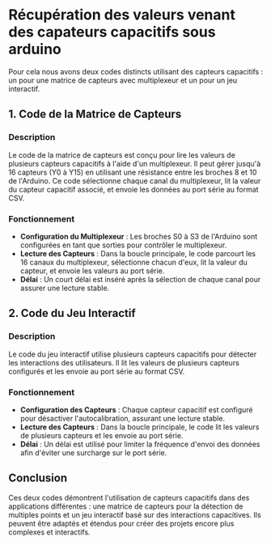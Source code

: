 # Récupération des valeurs venant des capateurs capacitifs sous arduino

Pour cela nous avons deux codes distincts utilisant des capteurs capacitifs : un pour une matrice de capteurs avec multiplexeur et un pour un jeu interactif.

## 1. Code de la Matrice de Capteurs

### Description

Le code de la matrice de capteurs est conçu pour lire les valeurs de plusieurs capteurs capacitifs à l'aide d'un multiplexeur. Il peut gérer jusqu'à 16 capteurs (Y0 à Y15) en utilisant une résistance entre les broches 8 et 10 de l'Arduino. Ce code sélectionne chaque canal du multiplexeur, lit la valeur du capteur capacitif associé, et envoie les données au port série au format CSV.

### Fonctionnement

- **Configuration du Multiplexeur** : Les broches S0 à S3 de l'Arduino sont configurées en tant que sorties pour contrôler le multiplexeur.
- **Lecture des Capteurs** : Dans la boucle principale, le code parcourt les 16 canaux du multiplexeur, sélectionne chacun d'eux, lit la valeur du capteur, et envoie les valeurs au port série.
- **Délai** : Un court délai est inséré après la sélection de chaque canal pour assurer une lecture stable.

## 2. Code du Jeu Interactif

### Description

Le code du jeu interactif utilise plusieurs capteurs capacitifs pour détecter les interactions des utilisateurs. Il lit les valeurs de plusieurs capteurs configurés et les envoie au port série au format CSV.

### Fonctionnement

- **Configuration des Capteurs** : Chaque capteur capacitif est configuré pour désactiver l'autocalibration, assurant une lecture stable.
- **Lecture des Capteurs** : Dans la boucle principale, le code lit les valeurs de plusieurs capteurs et les envoie au port série.
- **Délai** : Un délai est utilisé pour limiter la fréquence d'envoi des données afin d'éviter une surcharge sur le port série.

## Conclusion

Ces deux codes démontrent l'utilisation de capteurs capacitifs dans des applications différentes : une matrice de capteurs pour la détection de multiples points et un jeu interactif basé sur des interactions capacitives. Ils peuvent être adaptés et étendus pour créer des projets encore plus complexes et interactifs.

